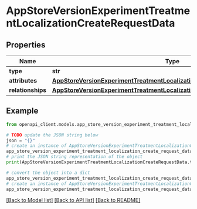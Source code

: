 # AppStoreVersionExperimentTreatmentLocalizationCreateRequestData


## Properties

Name | Type | Description | Notes
------------ | ------------- | ------------- | -------------
**type** | **str** |  | 
**attributes** | [**AppStoreVersionExperimentTreatmentLocalizationCreateRequestDataAttributes**](AppStoreVersionExperimentTreatmentLocalizationCreateRequestDataAttributes.md) |  | 
**relationships** | [**AppStoreVersionExperimentTreatmentLocalizationCreateRequestDataRelationships**](AppStoreVersionExperimentTreatmentLocalizationCreateRequestDataRelationships.md) |  | 

## Example

```python
from openapi_client.models.app_store_version_experiment_treatment_localization_create_request_data import AppStoreVersionExperimentTreatmentLocalizationCreateRequestData

# TODO update the JSON string below
json = "{}"
# create an instance of AppStoreVersionExperimentTreatmentLocalizationCreateRequestData from a JSON string
app_store_version_experiment_treatment_localization_create_request_data_instance = AppStoreVersionExperimentTreatmentLocalizationCreateRequestData.from_json(json)
# print the JSON string representation of the object
print(AppStoreVersionExperimentTreatmentLocalizationCreateRequestData.to_json())

# convert the object into a dict
app_store_version_experiment_treatment_localization_create_request_data_dict = app_store_version_experiment_treatment_localization_create_request_data_instance.to_dict()
# create an instance of AppStoreVersionExperimentTreatmentLocalizationCreateRequestData from a dict
app_store_version_experiment_treatment_localization_create_request_data_from_dict = AppStoreVersionExperimentTreatmentLocalizationCreateRequestData.from_dict(app_store_version_experiment_treatment_localization_create_request_data_dict)
```
[[Back to Model list]](../README.md#documentation-for-models) [[Back to API list]](../README.md#documentation-for-api-endpoints) [[Back to README]](../README.md)


